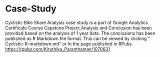 # Case-Study
Cyclistic Bike Share Analysis case study is a part of Google Analytics Certificate Course Capstone Project.Analysis and Conclusion has been provided based on the
analysis of 1 year data. The conclusions has been published as R Markdown file format. This can be viewed by clicking 
   " Cyclistic-R-markdown.md" 
            or
 In the page published in RPubs
 <https://rpubs.com/Kiruthika_Paranthaman/1070631>
